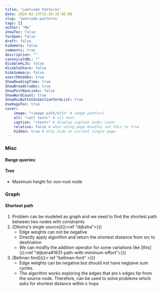 ```yaml
---
title: 'Leetcode Patterns'
date: 2024-02-23T15:39:33-05:00
slug: 'leetcode-patterns'
tags: []
author: "Me"
showToc: false
TocOpen: false
draft: false
hidemeta: false
comments: true
description: ""
canonicalURL: ""
disableHLJS: false
disableShare: false
hideSummary: false
searchHidden: true
ShowReadingTime: true
ShowBreadCrumbs: true
ShowPostNavLinks: false
ShowWordCount: true
ShowRssButtonInSectionTermList: true
UseHugoToc: true
cover:
    image: "<image path/url>" # image path/url
    alt: "<alt text>" # alt text
    caption: "<text>" # display caption under cover
    relative: false # when using page bundles set this to true
    hidden: true # only hide on current single page
---
```


### Misc 
#### Range queries:

#### Tree

- Maximum height for non-root node

### Graph

#### Shortest path

1. Problem can be modeled as graph and we need to find the shortest path between two nodes with constraints
2. [Dikstra's single source]({{<ref "dijkstra">}})
    - Edge weights can not be negative
    - Directly apply algorithm and return the shortest distance from src to destination
    - We can modify the addition operator for some variations like [this]({{<ref "dijkstra#1631-path-with-minimum-effort">}})
3. [Bellman ford]({{< ref "bellman-ford" >}})
    - Edge weights can be negative but should not have negtaive sum cycles.
    - The algorithm works exploring the edges that are `k` edges far from the source node. Therefore, can be used to solve problems which asks for shortest distance within `k` hops